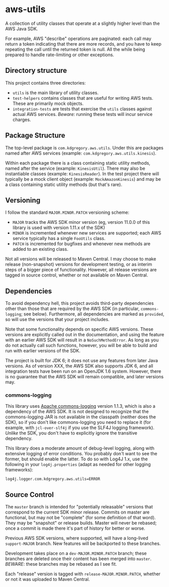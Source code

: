 # aws-utils

A collection of utility classes that operate at a slightly higher level than the AWS Java SDK.

For example, AWS "describe" operations are paginated: each call may return a token indicating
that there are more records, and you have to keep repeating the call until the returned token
is null. All the while being prepared to handle rate-limiting or other exceptions.


## Directory structure

This project contains three directories:

* `utils` is the main library of utility classes.
* `test-helpers` contains classes that are useful for writing AWS tests. These are primarily
  mock objects.
* `integration-tests` are tests that exercise the `utils` classes against actual AWS services.
  *Beware:* running these tests will incur service charges.


## Package Structure

The top-level package is `com.kdgregory.aws.utils`. Under this are packages named after AWS
services (example: `com.kdgregory.aws.utils.kinesis`).

Within each package there is a class containing static utility methods, named after the service
(example: `KinesisUtil`). There may also be instantiable classes (example: `KinesisReader`). In
the test project there will typically be a mock client object (example: `MockAmazonKinesis`)
and may be a class containing static utility methods (but that's rare).


## Versioning

I follow the standard `MAJOR.MINOR.PATCH` versioning scheme:

* `MAJOR` tracks the AWS SDK minor version (eg, version 11.0.0 of this library is used with version 1.11.x of the SDK)
* `MINOR` is incremented whenever new services are supported; each AWS service typically has a single `FooUtils` class.
* `PATCH` is incremented for bugfixes and whenever new methods are added to an existing class.
  
Not all versions will be released to Maven Central. I may choose to make release (non-snapshot) versions for
development testing, or as interim steps of a bigger piece of functionality. However, all release versions
are tagged in source control, whether or not available on Maven Central.


## Dependencies

To avoid dependency hell, this project avoids third-party dependencies other than
those that are required by the AWS SDK (in particular, `commons-logging`; see
below). Furthermore, all dependencies are marked as `provided`, so will use the
versions that your project includes.

Note that some functionality depends on specific AWS versions. These versions are
explicitly called out in the documentation, and using the feature with an earlier
AWS SDK will result in a `NoSuchMethodError`. As long as you do not actually call
such functions, however, you will be able to build and run with earlier versions
of the SDK.

The project is built for JDK 6; it does not use any features from later Java versions.
As of version XXX, the AWS SDK also supports JDK 6, and all integration tests have been
run on an OpenJDK 1.6 system. However, there is no guarantee that the AWS SDK will remain
compatible, and later versions may.


### commons-logging

This library uses [Apache commons-logging](http://commons.apache.org/proper/commons-logging/)
version 1.1.3, which is also a dependency of the AWS SDK. It is not designed to recognize
that the commons-logging JAR is not available in the classpath (neither does the SDK), so
if you don't like commons-logging you need to replace it (for example, with `jcl-over-slf4j`
if you use the SLF4J logging framework). _Unlike_ the SDK, you don't have to explicitly
ignore the transitive dependency.

This library does a moderate amount of debug-level logging, along with extensive logging of
error conditions. You probably don't want to see the former, but should enable the latter.
To do so with Log4J 1.x, use the following in your `log4j.properties` (adapt as needed for
other logging frameworks):

```
log4j.logger.com.kdgregory.aws.utils=ERROR
```


## Source Control

The `master` branch is intended for "potentially releasable" versions that correspond to
the current SDK minor release. Commits on master are functional, but may not be "complete"
(for some definition of that word). They may be "snapshot" or release builds. Master will
never be rebased; once a commit is made there it's part of history for better or worse.

Previous AWS SDK versions, where supported, will have a long-lived `support-MAJOR` branch.
New features will be backported to these branches.

Development takes place on a `dev-MAJOR.MINOR.PATCH` branch; these branches are deleted
once their content has been merged into `master`. *BEWARE*: these branches may be rebased
as I see fit.

Each "release" version is tagged with `release-MAJOR.MINOR.PATCH`, whether or not it was
uploaded to Maven Central.
